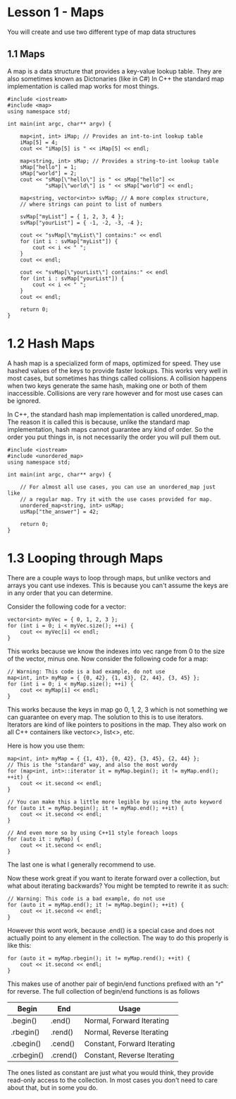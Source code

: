 # Lesson 1 - Maps

You will create and use two different type of map data structures

## 1.1 Maps

A map is a data structure that provides a key-value lookup table. They are
also sometimes known as Dictonaries (like in C#) In C++ the standard map
implementation is called map works for most things.

    #include <iostream>
    #include <map>
    using namespace std;

    int main(int argc, char** argv) {

        map<int, int> iMap; // Provides an int-to-int lookup table
        iMap[5] = 4;
        cout << "iMap[5] is " << iMap[5] << endl;

        map<string, int> sMap; // Provides a string-to-int lookup table
        sMap["hello"] = 1;
        sMap["world"] = 2;
        cout << "sMap[\"hello\"] is " << sMap["hello"] <<
                "sMap[\"world\"] is " << sMap["world"] << endl;

        map<string, vector<int>> svMap; // A more complex structure,
        // where strings can point to list of numbers

        svMap["myList"] = { 1, 2, 3, 4 };
        svMap["yourList"] = { -1, -2, -3, -4 };

        cout << "svMap[\"myList\"] contains:" << endl
        for (int i : svMap["myList"]) {
            cout << i << " ";
        }
        cout << endl;

        cout << "svMap[\"yourList\"] contains:" << endl
        for (int i : svMap["yourList"]) {
            cout << i << " ";
        }
        cout << endl;

        return 0;
    }

# 1.2 Hash Maps

A hash map is a specialized form of maps, optimized for speed. They use
hashed values of the keys to provide faster lookups. This works very
well in most cases, but sometimes has things called collisions. A
collision happens when two keys generate the same hash, making one or
both of them inaccessible. Collisions are very rare however and for most
use cases can be ignored.

In C++, the standard hash map implementation is called unordered_map. The
reason it is called this is because, unlike the standard map implementation,
hash maps cannot guarantee any kind of order. So the order you put things
in, is not necessarily the order you will pull them out.

    #include <iostream>
    #include <unordered_map>
    using namespace std;

    int main(int argc, char** argv) {

        // For almost all use cases, you can use an unordered_map just like
        // a regular map. Try it with the use cases provided for map.
        unordered_map<string, int> usMap;
        usMap["the_answer"] = 42;

        return 0;
    }

# 1.3 Looping through Maps

There are a couple ways to loop through maps, but unlike vectors and arrays
you cant use indexes. This is because you can't assume the keys are in any
order that you can determine.

Consider the following code for a vector:

    vector<int> myVec = { 0, 1, 2, 3 };
    for (int i = 0; i < myVec.size(); ++i) {
        cout << myVec[i] << endl;
    }

This works because we know the indexes into vec range from 0 to the size of
the vector, minus one. Now consider the following code for a map:

    // Warning: This code is a bad example, do not use
    map<int, int> myMap = { {0, 42}, {1, 43}, {2, 44}, {3, 45} };
    for (int i = 0; i < myMap.size(); ++i) {
        cout << myMap[i] << endl;
    }

This works because the keys in map go 0, 1, 2, 3 which is not something we
can guarantee on every map. The solution to this is to use iterators.
Iterators are kind of like pointers to positions in the map. They also work
on all C++ containers like vector<>, list<>, etc.

Here is how you use them:

    map<int, int> myMap = { {1, 43}, {0, 42}, {3, 45}, {2, 44} };
    // This is the "standard" way, and also the most wordy
    for (map<int, int>::iterator it = myMap.begin(); it != myMap.end(); ++it) {
        cout << it.second << endl;
    }

    // You can make this a little more legible by using the auto keyword
    for (auto it = myMap.begin(); it != myMap.end(); ++it) {
        cout << it.second << endl;
    }

    // And even more so by using C++11 style foreach loops
    for (auto it : myMap) {
        cout << it.second << endl;
    }

The last one is what I generally recommend to use.

Now these work great if you want to iterate forward over a collection, but
what about iterating backwards? You might be tempted to rewrite it as such:

    // Warning: This code is a bad example, do not use
    for (auto it = myMap.end(); it != myMap.begin(); ++it) {
        cout << it.second << endl;
    }

However this wont work, because .end() is a special case and does not actually
point to any element in the collection. The way to do this properly is like this:

    for (auto it = myMap.rbegin(); it != myMap.rend(); ++it) {
        cout << it.second << endl;
    }

This makes use of another pair of begin/end functions prefixed with an "r" for
reverse. The full collection of begin/end functions is as follows

| Begin      | End      | Usage                       |
|------------|----------|-----------------------------|
| .begin()   | .end()   | Normal, Forward Iterating   |
| .rbegin()  | .rend()  | Normal, Reverse Iterating   |
| .cbegin()  | .cend()  | Constant, Forward Iterating |
| .crbegin() | .crend() | Constant, Reverse Iterating |

The ones listed as constant are just what you would think, they provide read-only
access to the collection. In most cases you don't need to care about that, but
in some you do.
